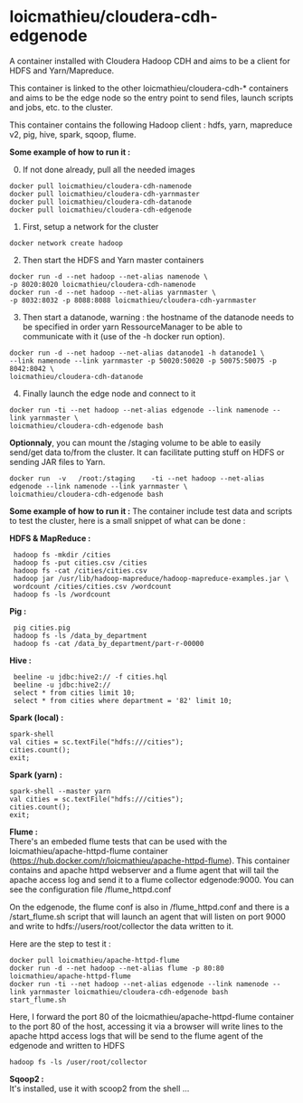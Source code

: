 # loicmathieu/cloudera-cdh-edgenode

A container installed with Cloudera Hadoop CDH and aims to be a client for HDFS and Yarn/Mapreduce.

This container is linked to the other loicmathieu/cloudera-cdh-* containers and aims to be the edge node so the entry point to send files, launch scripts and jobs, etc. to the cluster.

This container contains the following Hadoop client : hdfs, yarn, mapreduce v2, pig, hive, spark, sqoop, flume.

**Some example of how to run it :**

0. If not done already, pull all the needed images
```
docker pull loicmathieu/cloudera-cdh-namenode
docker pull loicmathieu/cloudera-cdh-yarnmaster
docker pull loicmathieu/cloudera-cdh-datanode
docker pull loicmathieu/cloudera-cdh-edgenode
```

1. First, setup a network for the cluster
```
docker network create hadoop
```

2. Then start the HDFS and Yarn master containers
```
docker run -d --net hadoop --net-alias namenode \
-p 8020:8020 loicmathieu/cloudera-cdh-namenode
docker run -d --net hadoop --net-alias yarnmaster \
-p 8032:8032 -p 8088:8088 loicmathieu/cloudera-cdh-yarnmaster
```

3. Then start a datanode, warning : the hostname of the datanode needs to be specified in order yarn RessourceManager to be able to communicate with it (use of the -h docker run option).
```
docker run -d --net hadoop --net-alias datanode1 -h datanode1 \
--link namenode --link yarnmaster -p 50020:50020 -p 50075:50075 -p 8042:8042 \
loicmathieu/cloudera-cdh-datanode
```

4. Finally launch the edge node and connect to it
```
docker run -ti --net hadoop --net-alias edgenode --link namenode --link yarnmaster \
loicmathieu/cloudera-cdh-edgenode bash
```

**Optionnaly**, you can mount the /staging volume to be able to easily send/get data to/from the cluster. It can facilitate putting stuff on HDFS or sending JAR files to Yarn.
```
docker run  -v   /root:/staging    -ti --net hadoop --net-alias edgenode --link namenode --link yarnmaster \
loicmathieu/cloudera-cdh-edgenode bash  

```

**Some example of how to run it :**
The container include test data and scripts to test the cluster, here is a small snippet of what can be done :

**HDFS & MapReduce :**
```
 hadoop fs -mkdir /cities
 hadoop fs -put cities.csv /cities
 hadoop fs -cat /cities/cities.csv
 hadoop jar /usr/lib/hadoop-mapreduce/hadoop-mapreduce-examples.jar \
 wordcount /cities/cities.csv /wordcount
 hadoop fs -ls /wordcount
 ```

 **Pig :**
```
 pig cities.pig
 hadoop fs -ls /data_by_department
 hadoop fs -cat /data_by_department/part-r-00000
 ```

**Hive :**
```
 beeline -u jdbc:hive2:// -f cities.hql
 beeline -u jdbc:hive2://
 select * from cities limit 10;
 select * from cities where department = '82' limit 10;
 ```

**Spark (local) :**
```
spark-shell
val cities = sc.textFile("hdfs:///cities");
cities.count();
exit;
```

**Spark (yarn) :**
```
spark-shell --master yarn
val cities = sc.textFile("hdfs:///cities");
cities.count();
exit;
```

**Flume :**  
There's an embeded flume tests that can be used with the loicmathieu/apache-httpd-flume container (https://hub.docker.com/r/loicmathieu/apache-httpd-flume). This container contains and apache httpd webserver and a flume agent that will tail the apache access log and send it to a flume collector edgenode:9000. You can see the configuration file /flume_httpd.conf

On the edgenode, the flume conf is also in /flume_httpd.conf and there is a /start_flume.sh script that will launch an agent that will listen on port 9000 and write to hdfs://users/root/collector the data written to it.

Here are the step to test it :
```
docker pull loicmathieu/apache-httpd-flume
docker run -d --net hadoop --net-alias flume -p 80:80 loicmathieu/apache-httpd-flume
docker run -ti --net hadoop --net-alias edgenode --link namenode --link yarnmaster loicmathieu/cloudera-cdh-edgenode bash
start_flume.sh
```
Here, I forward the port 80 of the loicmathieu/apache-httpd-flume container to the port 80 of the host, accessing it via a browser will write lines to the apache httpd access logs that will be send to the flume agent of the edgenode and written to HDFS
```
hadoop fs -ls /user/root/collector
```

**Sqoop2 :**  
It's installed, use it with scoop2 from the shell ...
